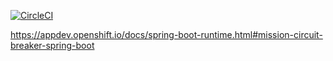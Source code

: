 [![CircleCI](https://circleci.com/gh/snowdrop/spring-boot-circuit-breaker-booster.svg?style=shield)](https://circleci.com/gh/snowdrop/spring-boot-circuit-breaker-booster)

https://appdev.openshift.io/docs/spring-boot-runtime.html#mission-circuit-breaker-spring-boot
